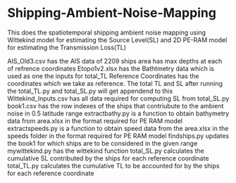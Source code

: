 # Shipping-Ambient-Noise-Mapping
This does the spatiotemporal shipping ambient noise mapping using Wittekind model for estimating the Source Level(SL) and 2D PE-RAM model for estimating the Transmission Loss(TL)

AIS_Old3.csv has the AIS data of 2209 ships
area has max depths at each of refrence coordinates 
Etopo1v2.xlsx has the Bathtmetry data which is used as one the inputs for total_TL
Reference Coordinates has the coordinates which we take as reference. The total TL and SL after running the total_TL.py and total_SL.py will get appendend to this
Wittekind_Inputs.csv has all data required for computing SL from total_SL.py
book1.csv has the row indexes of the ships that contriubute to the ambient noise in 0.5 latitude range
extractbathy.py is a function to obtain bathymetry data from area.xlsx in the format required for PE RAM model
extractspeeds.py is a function to obtain speed data from the area.xlsx in the speeds folder in the format required for PE RAM model
findships.py updates the book1 for which ships are to be considered in the given range
mywittekind.py has the wittekind function 
total_SL.py calculates the cumulative SL contributed by the ships for each reference coordinate
total_TL.py calculates the cumulative TL to be accounted for by the ships for each reference coordinate
